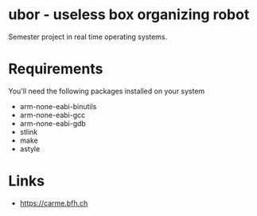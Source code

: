 # ubor - useless box organizing robot

Semester project in real time operating systems.

# Requirements

You'll need the following packages installed on your system

- arm-none-eabi-binutils
- arm-none-eabi-gcc
- arm-none-eabi-gdb
- stlink
- make
- astyle

# Links

- https://carme.bfh.ch
